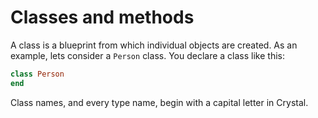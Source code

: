 # Classes and methods

A class is a blueprint from which individual objects are created. As an example, lets consider a `Person` class. You declare a class like this:

``` ruby
class Person
end
```

Class names, and every type name, begin with a capital letter in Crystal.
